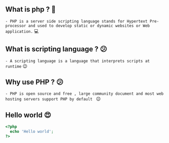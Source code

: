 ## What is php ? :elephant:

`- PHP is a server side scripting language stands for Hypertext Pre-processor and used to develop static or dynamic websites or Web application.` :computer:

## What is scripting language ? :confused:

`- A scripting language is a language that interprets scripts at runtime`  :wink:

## Why use PHP ? :confused:

`- PHP is open source and free , large community document and most web hosting servers support PHP by default ` :wink:

## Hello world :heart_eyes:

```php
<?php 
  echo 'Hello world';
?>
```
